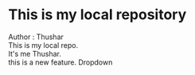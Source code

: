 # This is my local repository
Author : Thushar
<br/>
This is my local repo.
<br/>
It's me Thushar.
<br/>
this is a new feature.
Dropdown